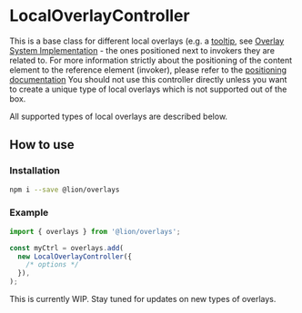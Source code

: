 # LocalOverlayController

This is a base class for different local overlays (e.g. a [tooltip](../../tooltip/), see [Overlay System Implementation](./OverlaySystemImplementation.md) - the ones positioned next to invokers they are related to. For more information strictly about the positioning of the content element to the reference element (invoker), please refer to the [positioning documentation](./LocalOverlayPositioning.md)
You should not use this controller directly unless you want to create a unique type of local overlays which is not supported out of the box.

All supported types of local overlays are described below.

## How to use

### Installation

```sh
npm i --save @lion/overlays
```

### Example

```js
import { overlays } from '@lion/overlays';

const myCtrl = overlays.add(
  new LocalOverlayController({
    /* options */
  }),
);
```

This is currently WIP.
Stay tuned for updates on new types of overlays.
